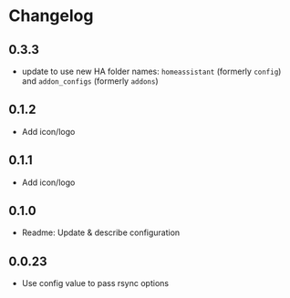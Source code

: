 # Changelog

## 0.3.3

- update to use new HA folder names: ```homeassistant``` (formerly ```config```) and ```addon_configs``` (formerly ```addons```)

## 0.1.2

- Add icon/logo

## 0.1.1

- Add icon/logo

## 0.1.0

- Readme: Update & describe configuration

## 0.0.23

- Use config value to pass rsync options
